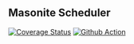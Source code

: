 ## Masonite Scheduler

[![Coverage Status](https://coveralls.io/repos/github/MasoniteFramework/scheduler/badge.svg?branch=master)](https://coveralls.io/github/MasoniteFramework/scheduler?branch=master)
[![Github Action](https://img.shields.io/github/workflow/status/masoniteframework/scheduler/Test%20Application/2.0?color=green&label=actions&logo=github&logoColor=white&style=for-the-badge)](https://coveralls.io/github/MasoniteFramework/scheduler?branch=master)